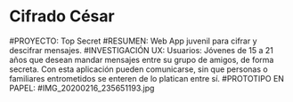 # Cifrado César
#PROYECTO: Top Secret
#RESUMEN: Web App juvenil para cifrar y descifrar mensajes.
#INVESTIGACIÓN UX: Usuarios: Jóvenes de 15 a 21 años que desean mandar mensajes entre su grupo de amigos, de forma secreta. Con esta aplicación pueden comunicarse, sin que personas o familiares entrometidos se enteren de lo platican entre sí.
#PROTOTIPO EN PAPEL:
#IMG_20200216_235651193.jpg
